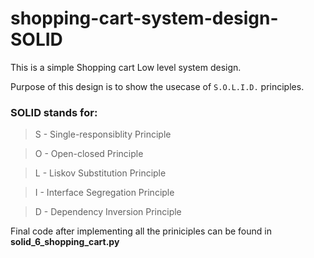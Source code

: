 # shopping-cart-system-design-SOLID

This is a simple Shopping cart Low level system design.

Purpose of this design is to show the usecase of `S.O.L.I.D.` principles.

### SOLID stands for:

>S - Single-responsiblity Principle

>O - Open-closed Principle

>L - Liskov Substitution Principle

>I - Interface Segregation Principle

>D - Dependency Inversion Principle

Final code after implementing all the priniciples can be found in **solid_6_shopping_cart.py**